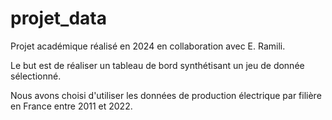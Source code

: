 # projet_data

Projet académique réalisé en 2024 en collaboration avec E. Ramili.

Le but est de réaliser un tableau de bord synthétisant un jeu de donnée sélectionné.

Nous avons choisi d'utiliser les données de production électrique par filière en France entre 2011 et 2022.

